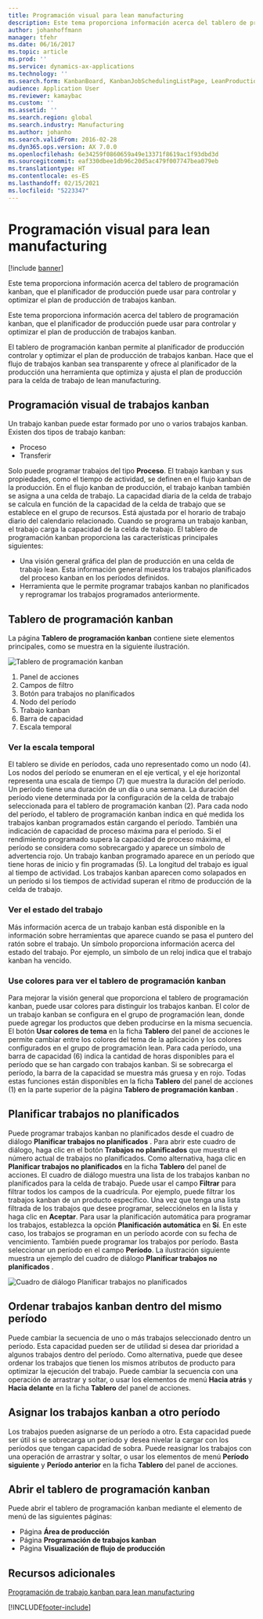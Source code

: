 ```yaml
---
title: Programación visual para lean manufacturing
description: Este tema proporciona información acerca del tablero de programación kanban, que el planificador de producción puede usar para controlar y optimizar el plan de producción de trabajos kanban.
author: johanhoffmann
manager: tfehr
ms.date: 06/16/2017
ms.topic: article
ms.prod: ''
ms.service: dynamics-ax-applications
ms.technology: ''
ms.search.form: KanbanBoard, KanbanJobSchedulingListPage, LeanProductionFlowVisualization, KanbanBoardUnplannedJobs
audience: Application User
ms.reviewer: kamaybac
ms.custom: ''
ms.assetid: ''
ms.search.region: global
ms.search.industry: Manufacturing
ms.author: johanho
ms.search.validFrom: 2016-02-28
ms.dyn365.ops.version: AX 7.0.0
ms.openlocfilehash: 6e34259f0860659a49e13371f8619ac1f93dbd3d
ms.sourcegitcommit: eaf330dbee1db96c20d5ac479f007747bea079eb
ms.translationtype: HT
ms.contentlocale: es-ES
ms.lasthandoff: 02/15/2021
ms.locfileid: "5223347"
---
```

# <a name="visual-scheduling-for-lean-manufacturing"></a>Programación visual para lean manufacturing

[!include [banner](../includes/banner.md)]

Este tema proporciona información acerca del tablero de programación kanban, que el planificador de producción puede usar para controlar y optimizar el plan de producción de trabajos kanban.

Este tema proporciona información acerca del tablero de programación kanban, que el planificador de producción puede usar para controlar y optimizar el plan de producción de trabajos kanban.

El tablero de programación kanban permite al planificador de producción controlar y optimizar el plan de producción de trabajos kanban. Hace que el flujo de trabajos kanban sea transparente y ofrece al planificador de la producción una herramienta que optimiza y ajusta el plan de producción para la celda de trabajo de lean manufacturing.

## <a name="visual-scheduling-of-kanban-jobs"></a>Programación visual de trabajos kanban
Un trabajo kanban puede estar formado por uno o varios trabajos kanban. Existen dos tipos de trabajo kanban:

-   Proceso
-   Transferir

Solo puede programar trabajos del tipo **Proceso**. El trabajo kanban y sus propiedades, como el tiempo de actividad, se definen en el flujo kanban de la producción. En el flujo kanban de producción, el trabajo kanban también se asigna a una celda de trabajo. La capacidad diaria de la celda de trabajo se calcula en función de la capacidad de la celda de trabajo que se establece en el grupo de recursos. Está ajustada por el horario de trabajo diario del calendario relacionado. Cuando se programa un trabajo kanban, el trabajo carga la capacidad de la celda de trabajo. El tablero de programación kanban proporciona las características principales siguientes:

-   Una visión general gráfica del plan de producción en una celda de trabajo lean. Esta información general muestra los trabajos planificados del proceso kanban en los períodos definidos.
-   Herramienta que le permite programar trabajos kanban no planificados y reprogramar los trabajos programados anteriormente.

## <a name="kanban-schedule-board"></a>Tablero de programación kanban
La página **Tablero de programación kanban** contiene siete elementos principales, como se muestra en la siguiente ilustración. 

![Tablero de programación kanban](./media/kanban-schedule-board-1024x554.png)
1.  Panel de acciones
2.  Campos de filtro
3.  Botón para trabajos no planificados
4.  Nodo del período
5.  Trabajo kanban
6.  Barra de capacidad
7.  Escala temporal

### <a name="view-the-time-scale"></a>Ver la escala temporal

El tablero se divide en períodos, cada uno representado como un nodo (4). Los nodos del período se enumeran en el eje vertical, y el eje horizontal representa una escala de tiempo (7) que muestra la duración del período. Un período tiene una duración de un día o una semana. La duración del período viene determinada por la configuración de la celda de trabajo seleccionada para el tablero de programación kanban (2). Para cada nodo del período, el tablero de programación kanban indica en qué medida los trabajos kanban programados están cargando el período. También una indicación de capacidad de proceso máxima para el período. Si el rendimiento programado supera la capacidad de proceso máxima, el período se considera como sobrecargado y aparece un símbolo de advertencia rojo. Un trabajo kanban programado aparece en un período que tiene horas de inicio y fin programadas (5). La longitud del trabajo es igual al tiempo de actividad. Los trabajos kanban aparecen como solapados en un período si los tiempos de actividad superan el ritmo de producción de la celda de trabajo.

### <a name="view-job-status"></a>Ver el estado del trabajo

Más información acerca de un trabajo kanban está disponible en la información sobre herramientas que aparece cuando se pasa el puntero del ratón sobre el trabajo. Un símbolo proporciona información acerca del estado del trabajo. Por ejemplo, un símbolo de un reloj indica que el trabajo kanban ha vencido.

### <a name="use-colors-to-view-the-kanban-schedule-board"></a>Use colores para ver el tablero de programación kanban

Para mejorar la visión general que proporciona el tablero de programación kanban, puede usar colores para distinguir los trabajos kanban. El color de un trabajo kanban se configura en el grupo de programación lean, donde puede agregar los productos que deben producirse en la misma secuencia. El botón **Usar colores de tema** en la ficha **Tablero** del panel de acciones le permite cambiar entre los colores del tema de la aplicación y los colores configurados en el grupo de programación lean. Para cada período, una barra de capacidad (6) indica la cantidad de horas disponibles para el período que se han cargado con trabajos kanban. Si se sobrecarga el período, la barra de la capacidad se muestra más gruesa y en rojo. Todas estas funciones están disponibles en la ficha **Tablero** del panel de acciones (1) en la parte superior de la página **Tablero de programación kanban** .

## <a name="plan-unplanned-jobs"></a>Planificar trabajos no planificados
Puede programar trabajos kanban no planificados desde el cuadro de diálogo **Planificar trabajos no planificados** . Para abrir este cuadro de diálogo, haga clic en el botón **Trabajos no planificados** que muestra el número actual de trabajos no planificados. Como alternativa, haga clic en **Planificar trabajos no planificados** en la ficha **Tablero** del panel de acciones. El cuadro de diálogo muestra una lista de los trabajos kanban no planificados para la celda de trabajo. Puede usar el campo **Filtrar** para filtrar todos los campos de la cuadrícula. Por ejemplo, puede filtrar los trabajos kanban de un producto específico. Una vez que tenga una lista filtrada de los trabajos que desee programar, selecciónelos en la lista y haga clic en **Aceptar**. Para usar la planificación automática para programar los trabajos, establezca la opción **Planificación automática** en **Sí**. En este caso, los trabajos se programan en un período acorde con su fecha de vencimiento. También puede programar los trabajos por período. Basta seleccionar un período en el campo **Período**. La ilustración siguiente muestra un ejemplo del cuadro de diálogo **Planificar trabajos no planificados** . 

![Cuadro de diálogo Planificar trabajos no planificados](./media/plan-unplanned-jobs-1024x564.png)

## <a name="sequence-kanban-jobs-within-the-same-period"></a>Ordenar trabajos kanban dentro del mismo período
Puede cambiar la secuencia de uno o más trabajos seleccionado dentro un período. Esta capacidad pueden ser de utilidad si desea dar prioridad a algunos trabajos dentro del período. Como alternativa, puede que desee ordenar los trabajos que tienen los mismos atributos de producto para optimizar la ejecución del trabajo. Puede cambiar la secuencia con una operación de arrastrar y soltar, o usar los elementos de menú **Hacia atrás** y **Hacia delante** en la ficha **Tablero** del panel de acciones.

## <a name="reassign-kanban-jobs-across-periods"></a>Asignar los trabajos kanban a otro período
Los trabajos pueden asignarse de un período a otro. Esta capacidad puede ser útil si se sobrecarga un período y desea nivelar la cargar con los períodos que tengan capacidad de sobra. Puede reasignar los trabajos con una operación de arrastrar y soltar, o usar los elementos de menú **Período siguiente** y **Período anterior** en la ficha **Tablero** del panel de acciones.

## <a name="open-the-kanban-schedule-board"></a>Abrir el tablero de programación kanban
Puede abrir el tablero de programación kanban mediante el elemento de menú de las siguientes páginas:

-   Página **Área de producción**
-   Página **Programación de trabajos kanban**
-   Página **Visualización de flujo de producción**


<a name="additional-resources"></a>Recursos adicionales
--------

[Programación de trabajo kanban para lean manufacturing](lean-manufacturing-kanban-job-scheduling.md)



[!INCLUDE[footer-include](../../includes/footer-banner.md)]
